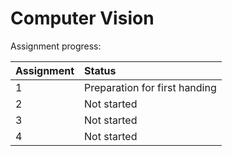 # Computer Vision

Assignment progress:

| Assignment | Status      |
| :--------- | :---------- |
| 1          | Preparation for first handing |
| 2          | Not started |
| 3          | Not started |
| 4          | Not started |


